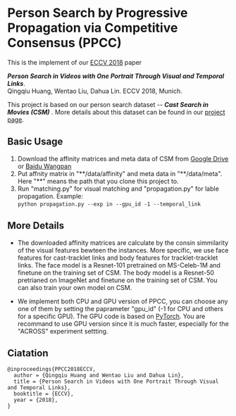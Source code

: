 # Person Search by Progressive Propagation via Competitive Consensus (PPCC)
This is the implement of our [ECCV 2018](https://eccv2018.org/) paper

***Person Search in Videos with One Portrait Through Visual and Temporal Links***.  
Qingqiu Huang, Wentao Liu, Dahua Lin.  ECCV 2018, Munich.

This project is based on our person search dataset -- ***Cast Search in Movies (CSM)*** .
More details about this dataset can be found in our [project page](http://qqhuang.cn/projects/eccv18-person-search/).

## Basic Usage

1. Download the affinity matrices and meta data of CSM from [Google Drive]() or [Baidu Wangpan]()
2. Put affnity matrix in "\*\*/data/affinity" and meta data in "\*\*/data/meta".
Here "**" means the path that you clone this project to.
3. Run "matching.py" for visual matching and "propagation.py" for lable propagation. Example:  
`python propagation.py --exp in --gpu_id -1 --temporal_link`

## More Details

* The downloaded affinity matrices are calculate by the consin simmilarity of the visual features bewteen the instances.
More specific, we use face features for cast-tracklet links and body features for tracklet-tracklet links.
The face model is a Resnet-101 pretrained on MS-Celeb-1M and finetune on the training set of CSM.
The body model is a Resnet-50 pretrianed on ImageNet and finetune on the training set of CSM.
You can also train your own model on CSM.

* We implement both CPU and GPU version of PPCC,
you can choose any one of them by setting the paprameter "gpu_id" (-1 for CPU and others for a specific GPU).
The GPU code is based on [PyTorch](https://pytorch.org/).
You are recommand to use GPU version since it is much faster, especially for the "ACROSS" experiment settting.

## Ciatation
```
@inproceedings{PPCC2018ECCV,
  author = {Qingqiu Huang and Wentao Liu and Dahua Lin},
  title = {Person Search in Videos with One Portrait Through Visual and Temporal Links},
  booktitle = {ECCV},
  year = {2018},
}
```
